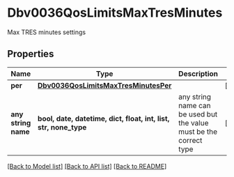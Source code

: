 # Dbv0036QosLimitsMaxTresMinutes

Max TRES minutes settings

## Properties
Name | Type | Description | Notes
------------ | ------------- | ------------- | -------------
**per** | [**Dbv0036QosLimitsMaxTresMinutesPer**](Dbv0036QosLimitsMaxTresMinutesPer.md) |  | [optional] 
**any string name** | **bool, date, datetime, dict, float, int, list, str, none_type** | any string name can be used but the value must be the correct type | [optional]

[[Back to Model list]](../README.md#documentation-for-models) [[Back to API list]](../README.md#documentation-for-api-endpoints) [[Back to README]](../README.md)


